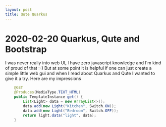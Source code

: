 ```yaml
---
layout: post
title: Qute Quarkus
---
```

# 2020-02-20 Quarkus, Qute and Bootstrap
I was never really into web UI, I have zero javascript knowledge and I'm kind of proud of that :-)
But at some point it is helpful if one can just create a simple little web gui and when I read about Quarkus and Qute I wanted to give it a try. Here are my impressions

```java
    @GET
    @Produces(MediaType.TEXT_HTML)
    public TemplateInstance get() {
        List<Light> data = new ArrayList<>();
        data.add(new Light("Kitchen", Switch.ON));
        data.add(new Light("Bedroom", Switch.OFF));
        return light.data("light", data);
    }
```
